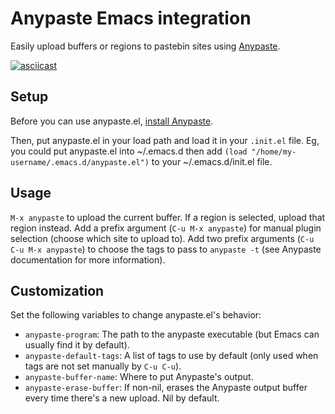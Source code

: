 # Anypaste Emacs integration

Easily upload buffers or regions to pastebin sites using [Anypaste](https://anypaste.xyz).

[![asciicast](https://asciinema.org/a/KR865EJWAn8tLnIUXxSOod24Q.svg)](https://asciinema.org/a/KR865EJWAn8tLnIUXxSOod24Q)

## Setup

Before you can use anypaste.el, [install Anypaste](https://anypaste.xyz/#installation).

Then, put anypaste.el in your load path and load it in your `.init.el` file. Eg, you could put anypaste.el into ~/.emacs.d then add `(load "/home/my-username/.emacs.d/anypaste.el")` to your ~/.emacs.d/init.el file.

## Usage

`M-x anypaste` to upload the current buffer. If a region is selected, upload that region instead. Add a prefix argument (`C-u M-x anypaste`) for manual plugin selection (choose which site to upload to). Add two prefix arguments (`C-u C-u M-x anypaste`) to choose the tags to pass to `anypaste -t` (see Anypaste documentation for more information).

## Customization

Set the following variables to change anypaste.el's behavior:

+ `anypaste-program`: The path to the anypaste executable (but Emacs can usually find it by default).
+ `anypaste-default-tags`: A list of tags to use by default (only used when tags are not set manually by `C-u C-u`).
+ `anypaste-buffer-name`: Where to put Anypaste's output.
+ `anypaste-erase-buffer`: If non-nil, erases the Anypaste output buffer every time there's a new upload. Nil by default.

